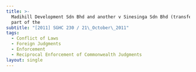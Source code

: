 ```yaml
---
title: >-
  Madihill Development Sdn Bhd and another v Sinesinga Sdn Bhd (transferee to
  part of the
subtitle: "[2011] SGHC 230 / 21\_October\_2011"
tags:
  - Conflict of Laws
  - Foreign Judgments
  - Enforcement
  - Reciprocal Enforcement of Commonwealth Judgments
layout: single
---
```


